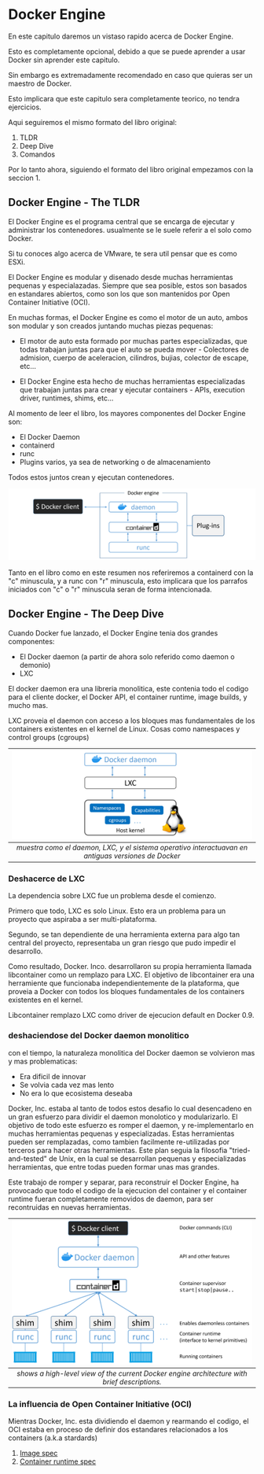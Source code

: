 # Docker Engine

En este capitulo daremos un vistaso rapido acerca de Docker Engine.

Esto es completamente opcional, debido a que se puede aprender a usar Docker sin aprender este capitulo.

Sin embargo es extremadamente recomendado en caso que quieras ser un maestro de Docker.

Esto implicara que este capitulo sera completamente teorico, no tendra ejercicios.

Aqui seguiremos el mismo formato del libro original:

1. TLDR
2. Deep Dive
3. Comandos

Por lo tanto ahora, siguiendo el formato del libro original empezamos con la seccion 1.

## Docker Engine - The TLDR

El Docker Engine es el programa central que se encarga de ejecutar y administrar los contenedores. usualmente se le suele referir a el solo como Docker.

Si tu conoces algo acerca de VMware, te sera util pensar que es como ESXi.

El Docker Engine es modular y disenado desde muchas herramientas pequenas y especialazadas.
Siempre que sea posible, estos son basados en estandares abiertos, como son los que son mantenidos por Open Container Initiative (OCI).

En muchas formas, el Docker Engine es como el motor de un auto, ambos son modular y son creados juntando muchas piezas pequenas:

- El motor de auto esta formado por muchas partes especializadas, que todas trabajan juntas para 
que el auto se pueda mover - Colectores de admision, cuerpo de aceleracion, cilindros, bujias, colector de
escape, etc...

- El Docker Engine esta hecho de muchas herramientas especializadas que trabajan juntas para crear y ejecutar
containers - APIs, execution driver, runtimes, shims, etc...

Al momento de leer el libro, los mayores componentes del Docker Engine son:

- El Docker Daemon
- containerd
- runc
- Plugins varios, ya sea de networking o de almacenamiento

Todos estos juntos crean y ejecutan contenedores.

![Figure 5.1](src/figure5-1.png)

Tanto en el libro como en este resumen nos referiremos a containerd con la "c" minuscula, y a runc con "r" minuscula, esto implicara que los parrafos iniciados con "c" o "r" minuscula seran de forma intencionada.

## Docker Engine - The Deep Dive

Cuando Docker fue lanzado, el Docker Engine tenia dos grandes componentes:

- El Docker daemon (a partir de ahora solo referido como daemon o demonio)
- LXC

El docker daemon era una libreria monolitica, este contenia todo el codigo para el cliente docker, el Docker API, el container runtime, image builds, y mucho mas.

LXC proveia el daemon con acceso a los bloques mas fundamentales de los containers existentes en el kernel de Linux. Cosas como namespaces y control groups (cgroups)

|![figure5-2](src/figure5-2.png)|
|:-:|
|*muestra como el daemon, LXC, y el sistema operativo interactuavan en antiguas versiones de Docker*|

### Deshacerce de LXC

La dependencia sobre LXC fue un problema desde el comienzo.

Primero que todo, LXC es solo Linux. Esto era un problema para un proyecto que aspiraba a ser multi-plataforma.

Segundo, se tan dependiente de una herramienta externa para algo tan central del proyecto, representaba un gran riesgo que pudo impedir el desarrollo.

Como resultado, Docker. Inco. desarrollaron su propia herramienta llamada libcontainer como un remplazo para LXC. El objetivo de libcontainer era una herramiente que funcionaba independientemente de la plataforma, que proveia a Docker con todos los bloques fundamentales de los containers existentes en el kernel.

Libcontainer remplazo LXC como driver de ejecucion default en Docker 0.9.

### deshaciendose del Docker daemon monolitico

con el tiempo, la naturaleza monolitica del Docker daemon se volvieron mas y mas problematicas:

- Era dificil de innovar
- Se volvia cada vez mas lento
- No era lo que ecosistema deseaba

Docker, Inc. estaba al tanto de todos estos desafio lo cual desencadeno en un gran esfuerzo para dividir el daemon monolotico y modularizarlo. El objetivo de todo este esfuerzo es romper el daemon, y re-implementarlo en muchas herramientas pequenas y especializadas. Estas herramientas pueden ser remplazadas, como tambien facilmente re-utilizadas por terceros para hacer otras herramientas. Este plan seguia la filosofia "tried-and-tested" de Unix, en la cual se desarrollan pequenas y especializadas herramientas, que entre todas pueden formar unas mas grandes.

Este trabajo de romper y separar, para reconstruir el Docker Engine, ha provocado que todo el codigo de la ejecucion del container y el container runtime  fueran completamente removidos de daemon, para ser recontruidas en nuevas herramientas.

|![figure5-3](src/figure5-3.png)|
|:-:|
|*shows a high-level view of the current Docker engine architecture with brief descriptions.*|

### La influencia de Open Container Initiative (OCI)

Mientras Docker, Inc. esta dividiendo el daemon y rearmando el codigo, el OCI estaba en proceso de definir dos estandares relacionados a los containers (a.k.a stardards)

1. [Image spec](https://github.com/opencontainers/image-spec)
2. [Container runtime spec](https://github.com/opencontainers/runtime-spec)











